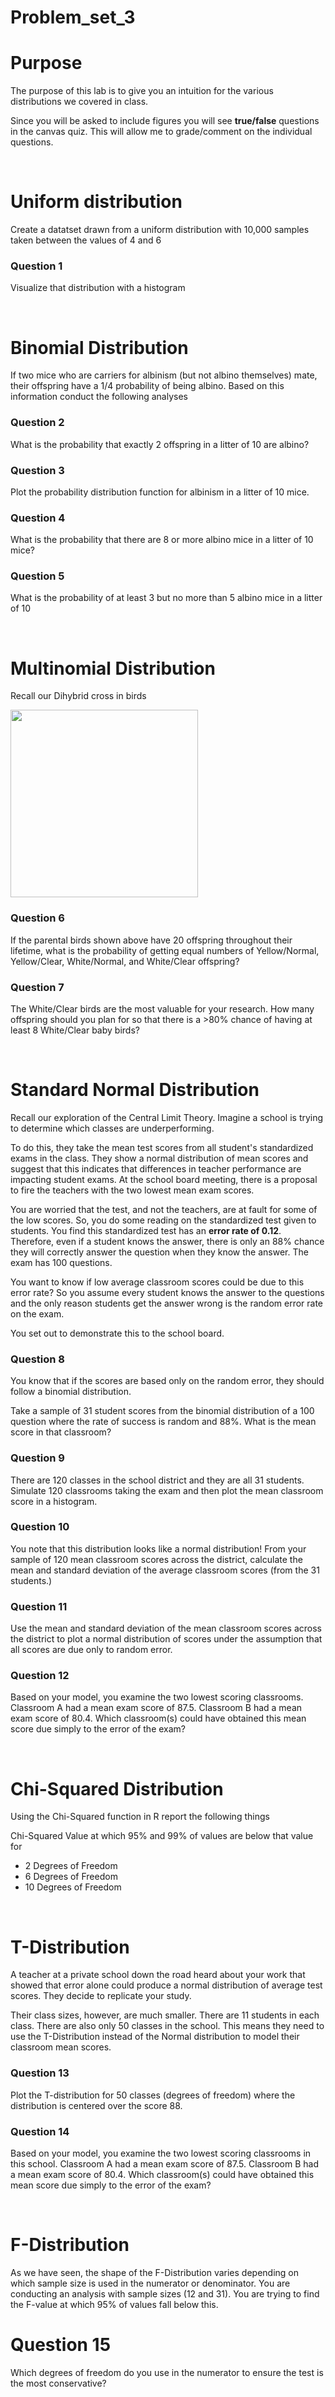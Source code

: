 # Problem_set_3

# Purpose

The purpose of this lab is to give you an intuition for the various distributions we covered in class. 

Since you will be asked to include figures you will see **true/false** questions in the canvas quiz. This will allow me to grade/comment on the individual questions. 

&nbsp;

# Uniform distribution

Create a datatset drawn from a uniform distribution with 10,000 samples taken between the values of 4 and 6

### Question 1

Visualize that distribution with a histogram 

&nbsp;

# Binomial Distribution 

If two mice who are carriers for albinism (but not albino themselves) mate, their offspring have a 1/4 probability of being albino. Based on this information conduct the following analyses

### Question 2

What is the probability that exactly 2 offspring in a litter of 10 are albino?

### Question 3

Plot the probability distribution function for albinism in a litter of 10 mice.

### Question 4

What is the probability that there are 8 or more albino mice in a litter of 10 mice?

### Question 5

What is the probability of at least 3 but no more than 5 albino mice in a litter of 10

&nbsp;

# Multinomial Distribution 

Recall our Dihybrid cross in birds

<img src="https://user-images.githubusercontent.com/47755288/207365544-63e26fae-1325-4be0-9cfa-ee48048cc37a.png" width="300">

### Question 6

If the parental birds shown above have 20 offspring throughout their lifetime, what is the probability of getting equal numbers of Yellow/Normal, Yellow/Clear, White/Normal, and White/Clear offspring?

### Question 7

The White/Clear birds are the most valuable for your research. How many offspring should you plan for so that there is a >80% chance of having at least 8 White/Clear baby birds?

&nbsp;

# Standard Normal Distribution

Recall our exploration of the Central Limit Theory. Imagine a school is trying to determine which classes are underperforming. 

To do this, they take the mean test scores from all student's standardized exams in the class. They show a normal distribution of mean scores and suggest that this indicates that differences in teacher performance are impacting student exams. At the school board meeting, there is a proposal to fire the teachers with the two lowest mean exam scores. 

You are worried that the test, and not the teachers, are at fault for some of the low scores. So, you do some reading on the standardized test given to students. You find this standardized test has an **error rate of 0.12**. Therefore, even if a student knows the answer, there is only an 88% chance they will correctly answer the question when they know the answer. The exam has 100 questions.

You want to know if low average classroom scores could be due to this error rate? So you assume every student knows the answer to the questions and the only reason students get the answer wrong is the random error rate on the exam. 

You set out to demonstrate this to the school board. 

### Question 8

You know that if the scores are based only on the random error, they should follow a binomial distribution. 

Take a sample of 31 student scores from the binomial distribution of a 100 question where the rate of success is random and 88%.  What is the mean score in that classroom?

### Question 9

There are 120 classes in the school district and they are all 31 students. Simulate 120 classrooms taking the exam and then plot the mean classroom score in a histogram. 

### Question 10

You note that this distribution looks like a normal distribution! From your sample of 120 mean classroom scores across the district, calculate the mean and standard deviation of the average classroom scores (from the 31 students.) 

### Question 11

Use the mean and standard deviation of the mean classroom scores across the district to plot a normal distribution of scores under the assumption that all scores are due only to random error. 

### Question 12

Based on your model, you examine the two lowest scoring classrooms. Classroom A had a mean exam score of 87.5. Classroom B had a mean exam score of 80.4. Which classroom(s) could have obtained this mean score due simply to the error of the exam? 

&nbsp;

# Chi-Squared Distribution

Using the Chi-Squared function in R report the following things

Chi-Squared Value at which 95% and 99% of values are below that value for

- 2 Degrees of Freedom
- 6 Degrees of Freedom
- 10 Degrees of Freedom

&nbsp;

# T-Distribution

A teacher at a private school down the road heard about your work that showed that error alone could produce a normal distribution of average test scores. They decide to replicate your study. 

Their class sizes, however, are much smaller. There are 11 students in each class. There are also only 50 classes in the school. This means they need to use the T-Distribution instead of the Normal distribution to model their classroom mean scores. 

### Question 13

Plot the T-distribution for 50 classes (degrees of freedom) where the distribution is centered over the score 88. 

### Question 14

Based on your model, you examine the two lowest scoring classrooms in this school. Classroom A had a mean exam score of 87.5. Classroom B had a mean exam score of 80.4. Which classroom(s) could have obtained this mean score due simply to the error of the exam? 

&nbsp;

# F-Distribution

As we have seen, the shape of the F-Distribution varies depending on which sample size is used in the numerator or denominator. You are conducting an analysis with sample sizes (12 and 31). You are trying to find the F-value at which 95% of values fall below this. 


# Question 15

Which degrees of freedom do you use in the numerator to ensure the test is the most conservative?




